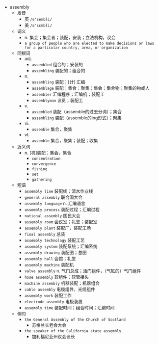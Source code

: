 - assembly
  - 发音
    - 英 `/ə'sembli/`
    - 美 `/ə'sɛmbli/`
  - 词义
    - n. 集会；集会者；装配，安装；立法机构，议会
    - `a group of people who are elected to make decisions or laws for a particular country, area, or organization`
  - 同根词
    - adj.
      - `assembled` 组合的；安装的
      - `assembling` 装配的；组合的
    - n.
      - `assembling` 装配；[计] 汇编
      - `assemblage` 装配；集合；聚集；集会；集合物；聚集的物或人
      - `assembler` 汇编程序；汇编机；装配工
      - `assemblyman` 议员；装配工
    - v.
      - `assembled` 装配（assemble的过去分词）；集合
      - `assembling` 装配（assemble的ing形式）；聚集
    - vi.
      - `assemble` 集合，聚集
    - vt.
      - `assemble` 集合，聚集；装配；收集
  - 近义词
    - n. [机]装配；集会，集合
      - `concentration`
      - `convergence`
      - `fishing`
      - `set`
      - `gathering`
  - 短语
    - `assembly line` 装配线；流水作业线 
    - `general assembly` 联合国大会 
    - `assembly language` n. 汇编语言 
    - `assembly process` 装配过程；汇编过程 
    - `national assembly` 国民大会 
    - `assembly room` 会议室；礼堂；装配室 
    - `assembly plant` 装配厂，装配工场 
    - `final assembly` 总装 
    - `assembly technology` 装配工艺 
    - `assembly system` 装配系统；汇编系统 
    - `assembly drawing` 装配图；总图 
    - `assembly hall` 会馆；礼堂 
    - `assembly machine` 装配机 
    - `valve assembly` n. 气门总成；活门组件，（气缸的）气门组件 
    - `hose assembly` 软组件；软管接头 
    - `machine assembly` 机器装配；机器组合 
    - `cable assembly` 电缆组件，光缆组件 
    - `assembly work` 装配工作 
    - `electrode assembly` 电极装置 
    - `assembly time` 装配时间；组合时间；汇编时间 
  - 例句
    - `the General Assembly of the Church of Scotland`
      - 苏格兰长老会大会
    - `the speaker of the California state assembly`
      - 加利福尼亚州议会议长

